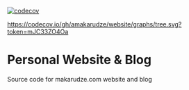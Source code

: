 [![codecov](https://codecov.io/gh/amakarudze/website/graph/badge.svg?token=mJC33ZO4Oa)](https://codecov.io/gh/amakarudze/website)

https://codecov.io/gh/amakarudze/website/graphs/tree.svg?token=mJC33ZO4Oa

# Personal Website & Blog
Source code for makarudze.com website and blog
